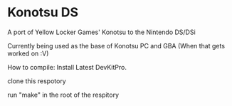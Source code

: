 # Konotsu DS
A port of Yellow Locker Games' Konotsu to the Nintendo DS/DSi

Currently being used as the base of Konotsu PC and GBA (When that gets worked on :V)

How to compile:
Install Latest DevKitPro.

clone this respotory

run "make" in the root of the respitory
